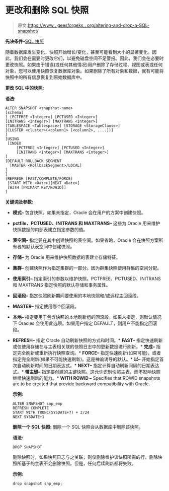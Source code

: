 # 更改和删除 SQL 快照

> 原文:[https://www . geesforgeks . org/altering-and-drop-a-SQL-snapshot/](https://www.geeksforgeeks.org/altering-and-droping-a-sql-snapshot/)

**先决条件–**[SQL 快照](https://www.geeksforgeeks.org/sql-snapshots/)

随着数据库发生变化，快照开始增长/变化，甚至可能看到大小的显著变化。因此，我们会在需要时更改它们，以避免磁盘空间不足警报。因此，我们会在必要时更改快照。如果由于错误(或任何其他情况)用户删除了存储过程、视图或表或任何对象，您可以使用快照恢复数据库对象。如果删除了所有对象和数据，就有可能将快照中的所有信息恢复到原始数据库中。

**更改 SQL 中的快照:**

**语法:**

```
ALTER SNAPSHOT <snapshot-name>
[schema]
[ [PCTFREE <Integer>] [PCTUSED <Integer>] 
[INITRANS <Integer>] [MAXTRANS <Integer>] 
[TABLESPACE <Tablespace>] [STORAGE <StorageClause>] 
[CLUSTER <cluster>(<column1> [<column2>, ....])]
]
[USING
 [INDEX
     [PCTFREE <Integer>] [PCTUSED <Integer>] 
     [INITRANS <Integer>] [MAXTRANS <Integer>]
]
[DEFAULT ROLLBACK SEGMENT
  [MASTER <RollbackSegment>/LOCAL]
]
]
[REFRESH [FAST/COMPLETE/FORCE]
 [START WITH <Date>][NEXT <Date>]  
 [WITH [PRIMARY KEY/ROWID]]
]
```

**关键词及参数:**

*   **模式–**
    包含快照。如果未指定，Oracle 会在用户的方案中创建快照。
*   **pctfile、PCTUSED、INITRANS 和 MAXTRANS–**
    这些为 Oracle 用来维护快照数据的内部表建立指定参数的值。
*   **表空间–**
    指定要在其中创建快照的表空间。如果省略，Oracle 会在快照方案所有者的默认表空间中创建快照。
*   **存储–**
    为 Oracle 用来维护快照数据的表建立存储特征。
*   **集群–**
    创建快照作为指定集群的一部分。因为群集快照使用群集的空间分配。
*   **使用索引–**
    指定索引的参数以维护快照。PCTFREE、PCTUSED、INITRANS 和 MAXTRANS 指定快照的默认存储和事务属性。
*   **回滚段–**
    指定快照刷新期间要使用的本地快照和/或远程主回滚段。
*   **MASTER–**
    指定使用哪个回滚段。
*   **本地–**
    指定要用于包含快照的本地刷新组的回滚段。如果未指定，则默认情况下 Oracles 会使用此选项。如果用户指定 DEFAULT，则用户不能指定回滚段。

*   **REFRESH–**
    指定 Oracle 自动刷新快照的方式和时间。*   **FAST–**
    指定快速刷新或仅使用存储在与主表相关联的快照日志中的更新数据进行刷新。*   **完成–**
    指定完全刷新或重新执行快照查询。*   **FORCE–**
    指定快速刷新(如果可能)，或者指定完全刷新(如果不可能快速刷新)。这是神谕诱导的默认。*   **以–**
    开始指定首次自动刷新时间的日期表达式。*   **NEXT–**
    指定计算自动刷新间隔的日期表达式。*   **带主键–**
    指定要创建的主键快照。这允许识别快照主表，而不影响快照继续快速刷新的能力。*   **WITH ROWID –**
    Specifies that ROWID snapshots are to be created that provide backward compatibility with Oracle.

    **示例:**

    ```
    ALTER SNAPSHOT snp_emp
    REFRESH COMPLETE  
    START WITH TRUNC(SYSDATE+7) + 2/24 
    NEXT SYSDATE+1
    ```

    **删除一个 SQL 快照:**
    删除一个 SQL 快照会从数据库中删除该快照。

    **语法:**

    ```
    DROP SNAPSHOT 
    ```

    删除快照时，如果快照日志与之关联，则仅删除维护该快照所需的行。删除快照所基于的主表不会删除快照。但是，任何后续刷新都将失败。

    **示例:**

    ```
    drop snapshot snp_emp;
    ```
